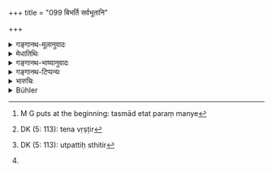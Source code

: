 +++
title = "099 बिभर्ति सर्वभूतानि"

+++

<details><summary>गङ्गानथ-मूलानुवादः</summary>

The eternal lore of the Veda upholds all beings; f or th is reason I regard this as the best means of accomplishing the ends of every creature.—(99)
</details>

<details><summary>मेधातिथिः</summary>

[^२९९]सर्वभूतभरणं च वेदशास्त्रस्य दर्शितं ब्राह्मणे । तथा च "हविर् अग्नौ हूयते सो ऽग्निर् आदित्यम् उद्वयति तत् सूर्यो रश्मिभिर् वक्ष्यति तेनार्त्तिर्[^३००] भवति ततो ह वैनाम् उत्पत्तिस्थितिर्[^३०१] वेति हविर् ज्ञायते" इति । इहाप्य् उक्तम् "अग्नौ प्रास्ताहुतिः सम्यग् आदित्यम् उपतिष्ठते" (म्ध् ३.६६) इत्येवमादि । 


[^३०१]:
     DK (5: 113): utpattiḥ sthitir


[^३००]:
     DK (5: 113): tena vṛṣṭir


[^२९९]:
     M G puts at the beginning: tasmād etat paraṃ manye


> तस्माद् एतत् परं मन्ये** पुरुषार्थकारणम् । यद्य् एवं कारणेन **जन्तोर् अस्य** धर्मानुशासनम् एतस्मात् करणात् तेषु यथा दर्शितोपपत्तिः ।

- <u>ननु</u> च यद्य् औपादानिकम् अर्थं किं तद् भेदम् उक्तं[^३०२] लौकिकम् अर्थम् इति ।


[^३०२]:
M G: bhedayuktaṃ

- <u>उच्यते</u> । अनुष्ठानम् अस्य वैदिकम्, कार्यं तु दृष्टत्वाल् लौकिकम् एव ॥ १२.९९ ॥
</details>

<details><summary>गङ्गानथ-भाष्यानुवादः</summary>

That the Veda upholds all beings has been indicated in the following Brāhmaṇa-text—‘Sacrificial materials are offered into fire,—the fire raises it up to the Sun,—the Sun bears it on his rays,—thence comes rain; thus it is that the sacrificial material comes to be regarded as the cause of the birth and existence of all beings.’ This same idea has been expressed in the present work also—‘The material rightly thrown into the fire rises up to the Sun,’ and so forth (3.76).

For these reasons I regard this as the best means for the accomplishing of the ends of man. In what manner the Veda supplies all the knowledge regarding man’s duties has been already shown.

“What fulfils all these ends,—is it *Vedic* (spiritual), or *worldlly* (physical)?”

The duty is spiritual, but the actual act, which is visible to the eye, is physical.—(99)
</details>

<details><summary>गङ्गानथ-टिप्पन्यः</summary>

*Cf*. 3.76.
</details>

<details><summary>भारुचिः</summary>

तथा च ब्राह्मणम्- "हविर् अग्नौ हूयते । सो ऽग्निर् आदित्यं गमयति । तत् सूर्यो रश्मिभिर् वर्षति । तेनान्नं भवति । अन्नाद् भूतानाम् उत्पत्तिः" स्थित्श् चेति विज्ञायते । इहापि चोक्तम्- "अग्नौ प्रास्ताहुतिः सम्यग् आदित्यम् उपतिष्ठते" (म्ध् ३.६६) इत्य् एवमादि । **तद्माद् एतत् परं मन्ये** पुरुषार्थकारि **यत्** येन कारणेन **जन्तोर् अस्य** धर्मानुशासनम् । एतस्मात् कारणात् ॥ १२.९९ ॥
</details>

<details><summary>Bühler</summary>

099	The eternal lore of the Veda upholds all created beings; hence I hold that to be supreme, which is the means of (securing happiness to) these creatures.
</details>

